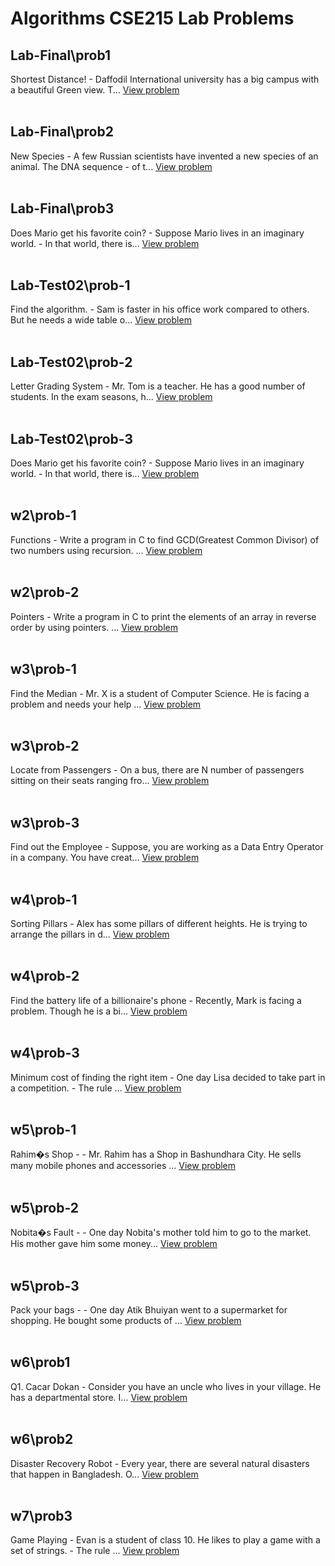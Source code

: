# Algorithms CSE215 Lab Problems<br>
## Lab-Final\prob1<br>
Shortest Distance! - Daffodil International university has a big campus with a beautiful Green view. T...
[View problem](Lab-Final/prob1)<br><br>

## Lab-Final\prob2<br>
New Species - A few Russian scientists have invented a new species of an animal. The DNA sequence - of t...
[View problem](Lab-Final/prob2)<br><br>

## Lab-Final\prob3<br>
Does Mario get his favorite coin? - Suppose Mario lives in an imaginary world. - In that world, there is...
[View problem](Lab-Final/prob3)<br><br>

## Lab-Test02\prob-1<br>
Find the algorithm. - Sam is faster in his office work compared to others. But he needs a wide table o...
[View problem](Lab-Test02/prob-1)<br><br>

## Lab-Test02\prob-2<br>
Letter Grading System - Mr. Tom is a teacher. He has a good number of students. In the exam seasons, h...
[View problem](Lab-Test02/prob-2)<br><br>

## Lab-Test02\prob-3<br>
Does Mario get his favorite coin? - Suppose Mario lives in an imaginary world. - In that world, there is...
[View problem](Lab-Test02/prob-3)<br><br>

## w2\prob-1<br>
Functions - Write a program in C to find GCD(Greatest Common Divisor) of two numbers using recursion. ...
[View problem](w2/prob-1)<br><br>

## w2\prob-2<br>
Pointers - Write a program in C to print the elements of an array in reverse order by using pointers. ...
[View problem](w2/prob-2)<br><br>

## w3\prob-1<br>
Find the Median - Mr. X is a student of Computer Science. He is facing a problem and  needs your help ...
[View problem](w3/prob-1)<br><br>

## w3\prob-2<br>
Locate from Passengers - On a bus, there are N number of passengers sitting on their seats ranging fro...
[View problem](w3/prob-2)<br><br>

## w3\prob-3<br>
Find out the Employee - Suppose, you are working as a Data Entry Operator in a company. You have creat...
[View problem](w3/prob-3)<br><br>

## w4\prob-1<br>
Sorting Pillars - Alex has some pillars of different heights. He is trying to arrange the pillars in d...
[View problem](w4/prob-1)<br><br>

## w4\prob-2<br>
Find the battery life of a billionaire's phone - Recently, Mark is facing a problem. Though he is a bi...
[View problem](w4/prob-2)<br><br>

## w4\prob-3<br>
Minimum cost of finding the right item - One day Lisa decided to take part in a competition. - The rule ...
[View problem](w4/prob-3)<br><br>

## w5\prob-1<br>
Rahim�s Shop -  - Mr. Rahim has a Shop in Bashundhara City. He sells many mobile phones and accessories ...
[View problem](w5/prob-1)<br><br>

## w5\prob-2<br>
Nobita�s Fault -  - One day Nobita's mother told him to go to the market. His mother gave him some money...
[View problem](w5/prob-2)<br><br>

## w5\prob-3<br>
Pack your bags -  - One day Atik Bhuiyan went to a supermarket for shopping. He bought some products of ...
[View problem](w5/prob-3)<br><br>

## w6\prob1<br>
Q1. Cacar Dokan - Consider you have an uncle who lives in your village. He has a departmental store. I...
[View problem](w6/prob1)<br><br>

## w6\prob2<br>
Disaster Recovery Robot - Every year, there are several natural disasters that happen in Bangladesh. O...
[View problem](w6/prob2)<br><br>

## w7\prob3<br>
Game Playing - Evan is a student of class 10. He likes to play a game with a set of strings. - The rule ...
[View problem](w7/prob3)<br><br>


